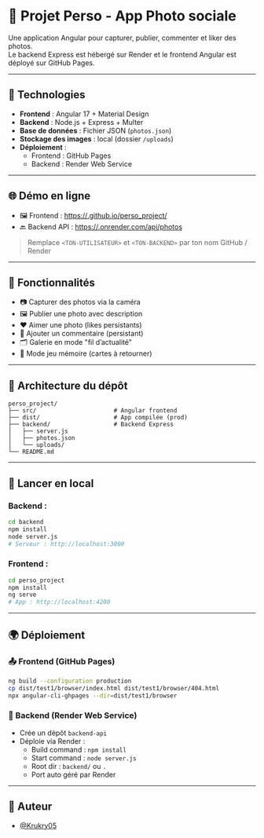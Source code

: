 # 📸 Projet Perso - App Photo sociale

Une application Angular pour capturer, publier, commenter et liker des photos.  
Le backend Express est hébergé sur Render et le frontend Angular est déployé sur GitHub Pages.

---

## 🔧 Technologies

- **Frontend** : Angular 17 + Material Design
- **Backend** : Node.js + Express + Multer
- **Base de données** : Fichier JSON (`photos.json`)
- **Stockage des images** : local (dossier `/uploads`)
- **Déploiement** :
  - Frontend : GitHub Pages
  - Backend : Render Web Service

---

## 🌐 Démo en ligne

- 🖼️ Frontend : [https://<TON-UTILISATEUR>.github.io/perso_project/](https://<TON-UTILISATEUR>.github.io/perso_project/)
- 🔙 Backend API : [https://<TON-BACKEND>.onrender.com/api/photos](https://<TON-BACKEND>.onrender.com/api/photos)

> Remplace `<TON-UTILISATEUR>` et `<TON-BACKEND>` par ton nom GitHub / Render

---

## 🚀 Fonctionnalités

- 📷 Capturer des photos via la caméra
- 🖼️ Publier une photo avec description
- ❤️ Aimer une photo (likes persistants)
- 💬 Ajouter un commentaire (persistant)
- 🗂️ Galerie en mode "fil d’actualité"
- 🧩 Mode jeu mémoire (cartes à retourner)

---

## 📁 Architecture du dépôt

```
perso_project/
├── src/                      # Angular frontend
├── dist/                     # App compilée (prod)
├── backend/                  # Backend Express
│   ├── server.js
│   ├── photos.json
│   └── uploads/
└── README.md
```

---

## 🧪 Lancer en local

### Backend :
```bash
cd backend
npm install
node server.js
# Serveur : http://localhost:3000
```

### Frontend :
```bash
cd perso_project
npm install
ng serve
# App : http://localhost:4200
```

---

## 🌍 Déploiement

### 📤 Frontend (GitHub Pages)

```bash
ng build --configuration production
cp dist/test1/browser/index.html dist/test1/browser/404.html
npx angular-cli-ghpages --dir=dist/test1/browser
```

### 🔁 Backend (Render Web Service)

- Crée un dépôt `backend-api`
- Déploie via Render :
  - Build command : `npm install`
  - Start command : `node server.js`
  - Root dir : `backend/` ou `.`
  - Port auto géré par Render

---

## 🧠 Auteur

- [@Krukry05](https://github.com/Krukry05)
